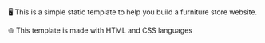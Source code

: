 🖥️ This is a simple static template to help you build a furniture store website.

🌐 This template is made with HTML and CSS languages
